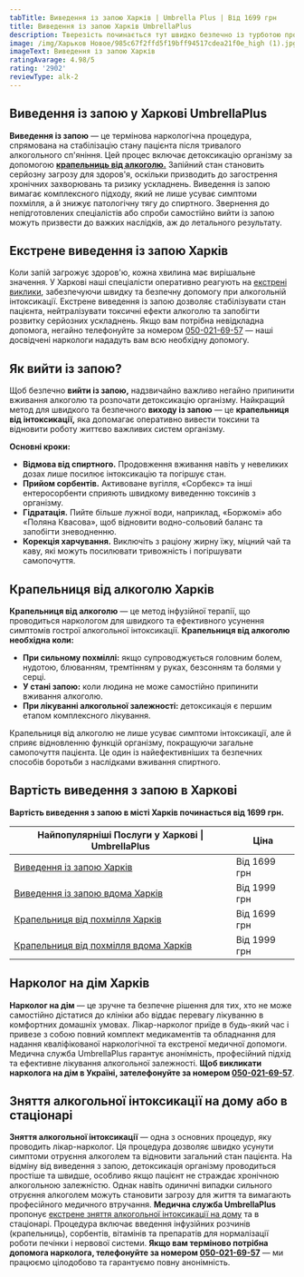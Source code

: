 ```yaml
---
tabTitle: Виведення із запою Харків | Umbrella Plus | Від 1699 грн
title: Виведення із запою Харків UmbrellaPlus
description: Тверезість починається тут швидко безпечно із турботою про пацієнта
image: /img/Харьков Новое/985c67f2ffd5f19bff94517cdea21f0e_high (1).jpg
imageText: Виведення із запою Харків
ratingAvarage: 4.98/5
rating: '2902'
reviewType: alk-2
---
```


## Виведення із запою у Харкові UmbrellaPlus

**Виведення із запою** — це термінова наркологічна процедура, спрямована на стабілізацію стану пацієнта після тривалого алкогольного сп'яніння. Цей процес включає детоксикацію організму за допомогою **[крапельниць від алкоголю.](https://umbrella-plus.com.ua/uk/kharkiv/kapelnica_ot_alkogola_kharkiv-ua/)** Запійний стан становить серйозну загрозу для здоров'я, оскільки призводить до загострення хронічних захворювань та ризику ускладнень. Виведення із запою вимагає комплексного підходу, який не лише усуває симптоми похмілля, а й знижує патологічну тягу до спиртного. Звернення до непідготовлених спеціалістів або спроби самостійно вийти із запою можуть призвести до важких наслідків, аж до летального результату.

## Екстрене виведення із запою Харків

Коли запій загрожує здоров'ю, кожна хвилина має вирішальне значення. У Харкові наші спеціалісти оперативно реагують на [екстрені виклики](https://umbrella-plus.com.ua/uk/kharkiv/vivod-iz-zapoia-na-domy-kharkiv-ua/), забезпечуючи швидку та безпечну допомогу при алкогольній інтоксикації. Екстрене виведення із запою дозволяє стабілізувати стан пацієнта, нейтралізувати токсичні ефекти алкоголю та запобігти розвитку серйозних ускладнень. Якщо вам потрібна невідкладна допомога, негайно телефонуйте за номером [050-021-69-57](tel:0500216957) — наші досвідчені наркологи нададуть вам всю необхідну допомогу.

## Як вийти із запою?

Щоб безпечно **вийти із запою,** надзвичайно важливо негайно припинити вживання алкоголю та розпочати детоксикацію організму. Найкращий метод для швидкого та безпечного **виходу із запою** — це **крапельниця від інтоксикації,** яка допомагає оперативно вивести токсини та відновити роботу життєво важливих систем організму.

**Основні кроки:**

* **Відмова від спиртного.** Продовження вживання навіть у невеликих дозах лише посилює інтоксикацію та погіршує стан.
* **Прийом сорбентів.** Активоване вугілля, «Сорбекc» та інші ентеросорбенти сприяють швидкому виведенню токсинів з організму.
* **Гідратація.** Пийте більше лужної води, наприклад, «Боржомі» або «Поляна Квасова», щоб відновити водно-сольовий баланс та запобігти зневодненню.
* **Корекція харчування.** Виключіть з раціону жирну їжу, міцний чай та каву, які можуть посилювати тривожність і погіршувати самопочуття.

## Крапельниця від алкоголю Харків

**Крапельниця від алкоголю** — це метод інфузійної терапії, що проводиться наркологом для швидкого та ефективного усунення симптомів гострої алкогольної інтоксикації. **Крапельниця від алкоголю необхідна коли:**

* **При сильному похміллі:** якщо супроводжується головним болем, нудотою, блюванням, тремтінням у руках, безсонням та болями у серці.
* **У стані запою:** коли людина не може самостійно припинити вживання алкоголю.
* **При лікуванні алкогольної залежності:** детоксикація є першим етапом комплексного лікування.

Крапельниця від алкоголю не лише усуває симптоми інтоксикації, але й сприяє відновленню функцій організму, покращуючи загальне самопочуття пацієнта. Це один із найефективніших та безпечних способів боротьби з наслідками вживання спиртного.

## Вартість виведення з запою в Харкові

**Вартість виведення з запою в місті Харків починається від 1699 грн.**

| Найпопулярніші Послуги у Харкові \| UmbrellaPlus                                  | Ціна         |
| --------------------------------------------------------------------------------- | ------------ |
| [Виведення із запою Харків](Vivod-iz-zapoia-kharkiv-ua)                           | Від 1699 грн |
| [Виведення із запою вдома Харків](Vivod-iz-zapoia-na-domy-kharkiv-ua)             | Від 1999 грн |
| [Крапельниця від похмілля Харків](Kapelnica_ot_alkogola_kharkiv-ua)               | Від 1699 грн |
| [Крапельниця від похмілля вдома Харків](Kapelnica_ot_alkogola_na_domy_kharkiv_ua) | Від 1999 грн |

## Нарколог на дім Харків

**Нарколог на дім** — це зручне та безпечне рішення для тих, хто не може самостійно дістатися до клініки або віддає перевагу лікуванню в комфортних домашніх умовах. Лікар-нарколог приїде в будь-який час і привезе з собою повний комплект медикаментів та обладнання для надання кваліфікованої наркологічної та екстреної медичної допомоги. Медична служба UmbrellaPlus гарантує анонімність, професійний підхід та ефективне лікування алкогольної залежності. **Щоб викликати нарколога на дім в Україні, зателефонуйте за номером [050-021-69-57](tel:0500216957)**.

## Зняття алкогольної інтоксикації на дому або в стаціонарі

**Зняття алкогольної інтоксикації** — одна з основних процедур, яку проводить лікар-нарколог. Ця процедура дозволяє швидко усунути симптоми отруєння алкоголем та відновити загальний стан пацієнта. На відміну від виведення з запою, детоксикація організму проводиться простіше та швидше, особливо якщо пацієнт не страждає хронічною алкогольною залежністю. Однак навіть одиничні випадки сильного отруєння алкоголем можуть становити загрозу для життя та вимагають професійного медичного втручання.
**Медична служба UmbrellaPlus** пропонує [екстрене зняття алкогольної інтоксикації на дому](https://umbrella-plus.com.ua/uk/kharkiv/kapelnica_ot_alkogola_na_domy_kharkiv_ua/) та в стаціонарі. Процедура включає введення інфузійних розчинів (крапельниць), сорбентів, вітамінів та препаратів для нормалізації роботи печінки і нервової системи. **Якщо вам терміново потрібна допомога нарколога, телефонуйте за номером [050-021-69-57](tel:0500216957)** — ми працюємо цілодобово та гарантуємо повну анонімність.
